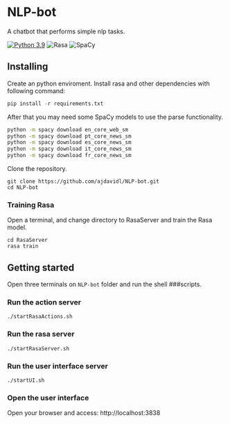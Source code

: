 # NLP-bot

A chatbot that performs simple nlp tasks.

<!-- ![python](https://img.shields.io/badge/Python-3776AB?style=flat&labelColor=FFD43B&logoColor=3776AB&logo=python) -->
[![Python 3.9](https://img.shields.io/badge/python-3.9-blue.svg)](https://www.python.org/downloads/release/python-3913/)
![Rasa](https://img.shields.io/badge/Rasa-6200F5?style=flat&labelColor=6200F5&logoColor=whitesmoke&logo=Rasa)
![SpaCy](https://img.shields.io/badge/SpaCy-0A84FF?style=flat&labelColor=0A84FF&logoColor=whitesmoke&logo=SpaCy)


## Installing 

Create an python enviroment. Install rasa and other dependencies with following command:

```python
pip install -r requirements.txt
```
After that you may need some SpaCy models to use the parse functionality.

```bash
python -m spacy download en_core_web_sm
python -m spacy download pt_core_news_sm
python -m spacy download es_core_news_sm
python -m spacy download it_core_news_sm
python -m spacy download fr_core_news_sm
```

Clone the repository.

```Shell
git clone https://github.com/ajdavidl/NLP-bot.git
cd NLP-bot
```

### Training Rasa

Open a terminal, and change directory to RasaServer and train the Rasa model.

```Shell
cd RasaServer
rasa train
```

## Getting started

Open three terminals on `NLP-bot` folder and run the shell 
###scripts.

### Run the action server

```Shell
./startRasaActions.sh 
```

### Run the rasa server

```Shell
./startRasaServer.sh 
```

### Run the user interface server

```Shell
./startUI.sh
```
### Open the user interface

Open your browser and access: http://localhost:3838
